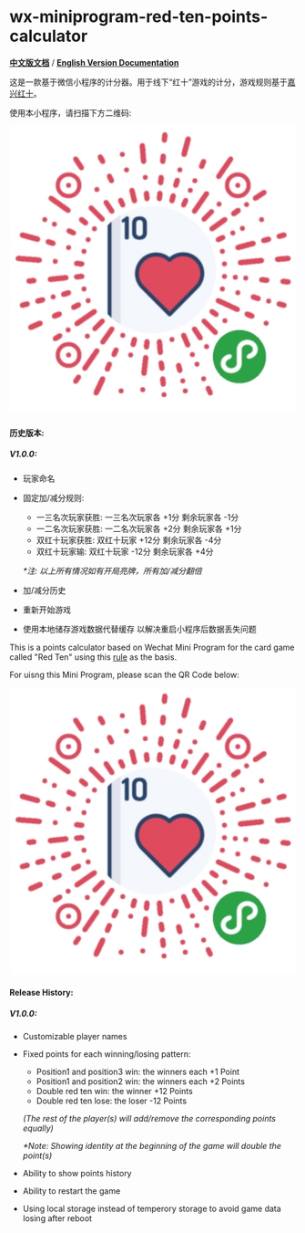 # wx-miniprogram-red-ten-points-calculator

__[中文版文档](cn)__ / __[English Version Documentation](en)__

<a name="cn" />

这是一款基于微信小程序的计分器。用于线下“红十”游戏的计分，游戏规则基于[嘉兴红十](https://baike.baidu.com/item/嘉兴红十)。

使用本小程序，请扫描下方二维码:

<img src="https://github.com/AlanXu12/pic-repo/blob/master/red_ten_points_calculator_qr_code.jpg?raw=true" style="zoom:150%;" />

#### 历史版本:

##### V1.0.0:

- 玩家命名

- 固定加/减分规则:

  - 一三名次玩家获胜: 一三名次玩家各 +1分 剩余玩家各 -1分
  - 一二名次玩家获胜: 一二名次玩家各 +2分 剩余玩家各 +1分
  - 双红十玩家获胜: 双红十玩家 +12分 剩余玩家各 -4分
  - 双红十玩家输: 双红十玩家 -12分 剩余玩家各 +4分

  _*注: 以上所有情况如有开局亮牌，所有加/减分翻倍_

- 加/减分历史

- 重新开始游戏

- 使用本地储存游戏数据代替缓存 以解决重启小程序后数据丢失问题



<a name="en" />

This is a points calculator based on Wechat Mini Program for the card game called "Red Ten" using this [rule](https://baike.baidu.com/item/嘉兴红十) as the basis.

For uisng this Mini Program, please scan the QR Code below:

<img src="https://github.com/AlanXu12/pic-repo/blob/master/red_ten_points_calculator_qr_code.jpg?raw=true" style="zoom:150%;" />

#### Release History:

##### V1.0.0:

 - Customizable player names

 - Fixed points for each winning/losing pattern:

    - Position1 and position3 win:  the winners each +1 Point
    - Position1 and position2 win: the winners each +2 Points
    - Double red ten win: the winner +12 Points
    - Double red ten lose: the loser -12 Points

   _(The rest of the player(s) will add/remove the corresponding points equally)_

   _*Note: Showing identity at the beginning of the game will double the point(s)_

 - Ability to show points history

 - Ability to restart the game

 - Using local storage instead of temperory storage to avoid game data losing after reboot

